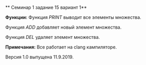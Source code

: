 
** Семинар 1 задание 15 вариант 1**

**Функции:**
Функция *PRINT* выводит все элементы множества.

Функция *ADD* добавляет новый элемент множества.

Функция *DEL* удаляет элемент множества.
  
  
**Примечания:**
Все работает на clang кампиляторе.

Версия 1.0 выпущена 11.9.2019. 




